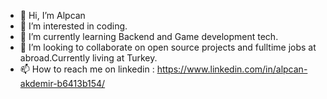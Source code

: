 - 👋 Hi, I’m Alpcan
- 👀 I’m interested in coding.
- 🌱 I’m currently learning Backend and Game development tech.
- 💞️ I’m looking to collaborate on open source projects and fulltime jobs at abroad.Currently living at Turkey.
- 📫 How to reach me on linkedin : https://www.linkedin.com/in/alpcan-akdemir-b6413b154/
